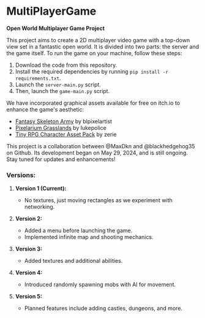 # MultiPlayerGame

**Open World Multiplayer Game Project**

This project aims to create a 2D multiplayer video game with a top-down view set in a fantastic open world. It is divided into two parts: the server and the game itself. To run the game on your machine, follow these steps:

1. Download the code from this repository.
2. Install the required dependencies by running `pip install -r requirements.txt`.
3. Launch the `server-main.py` script.
4. Then, launch the `game-main.py` script.

We have incorporated graphical assets available for free on itch.io to enhance the game's aesthetic:

- [Fantasy Skeleton Army](https://blpixelartist.itch.io/fantasyskeletonarmy) by blpixelartist
- [Pixelarium Grasslands](https://lukepolice.itch.io/pixelariumgrasslands) by lukepolice
- [Tiny RPG Character Asset Pack](https://zerie.itch.io/tiny-rpg-character-asset-pack) by zerie

This project is a collaboration between @MaxDkn and @blackhedgehog35 on Github. Its development began on May 29, 2024, and is still ongoing. Stay tuned for updates and enhancements!

### Versions:
1. **Version 1 (Current):** 
   - No textures, just moving rectangles as we experiment with networking.

2. **Version 2:** 
   - Added a menu before launching the game.
   - Implemented infinite map and shooting mechanics.

3. **Version 3:** 
   - Added textures and additional abilities.

4. **Version 4:** 
   - Introduced randomly spawning mobs with AI for movement.

5. **Version 5:** 
   - Planned features include adding castles, dungeons, and more.
